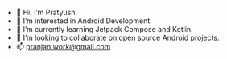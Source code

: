 - 👋 Hi, I’m Pratyush.
- 👀 I’m interested in Android Development.
- 🌱 I’m currently learning Jetpack Compose and Kotlin.
- 💞️ I’m looking to collaborate on open source Android projects.
- 📫 pranjan.work@gmail.com

<!---
pranjanWorks/pranjanWorks is a ✨ special ✨ repository because its `README.md` (this file) appears on your GitHub profile.
You can click the Preview link to take a look at your changes.
--->

